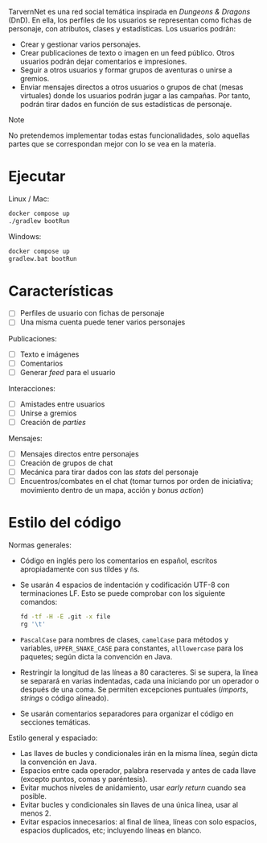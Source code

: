 TarvernNet es una red social temática inspirada en _Dungeons & Dragons_ (DnD).
En ella, los perfiles de los usuarios se representan como fichas de personaje,
con atributos, clases y estadísticas. Los usuarios podrán:

- Crear y gestionar varios personajes.
- Crear publicaciones de texto o imagen en un feed público. Otros usuarios
  podrán dejar comentarios e impresiones.
- Seguir a otros usuarios y formar grupos de aventuras o unirse a gremios.
- Enviar mensajes directos a otros usuarios o grupos de chat (mesas virtuales)
  donde los usuarios podrán jugar a las campañas. Por tanto, podrán tirar dados
  en función de sus estadísticas de personaje.

> [!NOTE]
> No pretendemos implementar todas estas funcionalidades, solo aquellas partes
> que se correspondan mejor con lo se vea en la materia.

# Ejecutar

Linux / Mac:

```bash
docker compose up
./gradlew bootRun
```

Windows:

```cmd
docker compose up
gradlew.bat bootRun
```

# Características

- [ ] Perfiles de usuario con fichas de personaje
- [ ] Una misma cuenta puede tener varios personajes

Publicaciones:

- [ ] Texto e imágenes
- [ ] Comentarios
- [ ] Generar _feed_ para el usuario

Interacciones:

- [ ] Amistades entre usuarios
- [ ] Unirse a gremios
- [ ] Creación de _parties_

Mensajes:

- [ ] Mensajes directos entre personajes
- [ ] Creación de grupos de chat
- [ ] Mecánica para tirar dados con las _stats_ del personaje
- [ ] Encuentros/combates en el chat (tomar turnos por orden de iniciativa;
    movimiento dentro de un mapa, acción y _bonus action_)

<!-- TODO: Cómo integrar el Dungeon Master? -->

# Estilo del código

Normas generales:

- Código en inglés pero los comentarios en español, escritos apropiadamente con
  sus tildes y `ñ`s.

- Se usarán 4 espacios de indentación y codificación UTF-8 con terminaciones LF.
  Esto se puede comprobar con los siguiente comandos:
  ```bash
  fd -tf -H -E .git -x file
  rg '\t'
  ```

- `PascalCase` para nombres de clases, `camelCase` para métodos y variables,
  `UPPER_SNAKE_CASE` para constantes, `alllowercase` para los paquetes; según
  dicta la convención en Java.

- Restringir la longitud de las líneas a 80 caracteres. Si se supera, la línea
  se separará en varias indentadas, cada una iniciando por un operador o después
  de una coma. Se permiten excepciones puntuales (_imports_, _strings_ o código
  alineado).

- Se usarán comentarios separadores para organizar el código en secciones
  temáticas.

Estilo general y espaciado:

- Las llaves de bucles y condicionales irán en la misma línea, según dicta la
  convención en Java.
- Espacios entre cada operador, palabra reservada y antes de cada llave (excepto
  puntos, comas y paréntesis).
- Evitar muchos niveles de anidamiento, usar _early return_ cuando sea posible.
- Evitar bucles y condicionales sin llaves de una única línea, usar al menos 2.
- Evitar espacios innecesarios: al final de línea, líneas con solo espacios,
  espacios duplicados, etc; incluyendo líneas en blanco.

